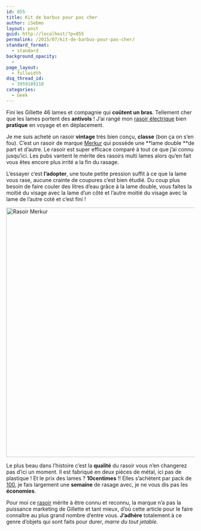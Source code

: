 ```yaml
---
id: 855
title: Kit de barbus pour pas cher
author: iSebmo
layout: post
guid: http://localhost/?p=855
permalink: /2015/07/kit-de-barbus-pour-pas-cher/
standard_format:
  - standard
background_opacity:
  - 
page_layout:
  - fullwidth
dsq_thread_id:
  - 3959189110
categories:
  - Geek
---
```

Fini les Gillette 46 lames et compagnie qui **coûtent un bras**. Tellement cher que les lames portent des **antivols** ! J’ai rangé mon [rasoir électrique][1] bien **pratique** en voyage et en déplacement.

Je me suis acheté un rasoir **vintage** très bien conçu, **classe** (bon ça on s’en fou). C’est un rasoir de marque [Merkur][2] qui possède une **lame double **de part et d’autre. Le rasoir est super efficace comparé à tout ce que j’ai connu jusqu’ici. Les pubs vantent le mérite des rasoirs multi lames alors qu’en fait vous êtes encore plus irrité a la fin du rasage.

L’essayer c’est **l’adopter**, une toute petite pression suffit à ce que la lame vous rase, aucune crainte de coupures c’est bien étudié. Du coup plus besoin de faire couler des litres d’eau grâce à la lame double, vous faites la moitié du visage avec la lame d’un côté et l’autre moitié du visage avec la lame de l’autre coté et c’est fini !

[<img class="aligncenter size-full wp-image-858" src="http://localhost/wp-content/uploads/2015/07/Rasoir-Merkur.jpg" alt="Rasoir Merkur" width="1000" height="667" />][3]

Le plus beau dans l’histoire c’est la **qualité** du rasoir vous n’en changerez pas d’ici un moment. Il est fabriqué en deux pièces de métal, ici pas de plastique ! Et le prix des lames ? **10centimes** !! Elles s’achètent par pack de [100][4], je fais largement une **semaine** de rasage avec, je ne vous dis pas les **économies**.

Pour moi ce [rasoir][2] mérite à être connu et reconnu, la marque n’a pas la puissance marketing de Gillette et tant mieux, d’où cette article pour le faire connaître au plus grand nombre d’entre vous. **J’adhère** totalement à ce genre d’objets qui sont faits pour durer, *marre du tout jetable*.

 [1]: http://www.amazon.fr/Philips-RQ1185-Rasoir-Senso-System/dp/B008RROG2Q/ref=sr_1_5?ie=UTF8&qid=1437563988&sr=8-5&keywords=rasoir+electrique+philips&tag=tfadafr-21
 [2]: http://www.amazon.fr/dp/B002RBGYXW/ref=sr_ph?ie=UTF8&qid=1437495950&sr=1&keywords=merkur&tag=tfadafr-21
 [3]: http://localhost/wp-content/uploads/2015/07/Rasoir-Merkur.jpg
 [4]: http://www.amazon.fr/Derby-Rasage-Rasoir-Double-Tranchant/dp/B0076126L2/ref=sr_1_1?ie=UTF8&qid=1437564042&sr=8-1&keywords=derby+lame&tag=tfadafr-21